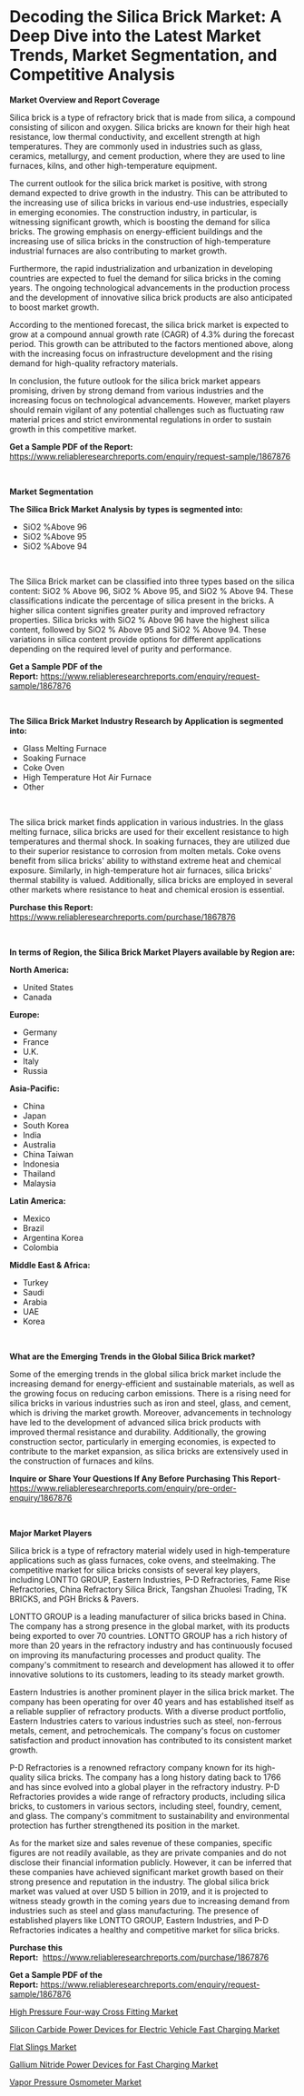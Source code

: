 <p><h1>Decoding the Silica Brick Market: A Deep Dive into the Latest Market Trends, Market Segmentation, and Competitive Analysis</h1></p><p><strong>Market Overview and Report Coverage</strong></p>
<p><p>Silica brick is a type of refractory brick that is made from silica, a compound consisting of silicon and oxygen. Silica bricks are known for their high heat resistance, low thermal conductivity, and excellent strength at high temperatures. They are commonly used in industries such as glass, ceramics, metallurgy, and cement production, where they are used to line furnaces, kilns, and other high-temperature equipment.</p><p>The current outlook for the silica brick market is positive, with strong demand expected to drive growth in the industry. This can be attributed to the increasing use of silica bricks in various end-use industries, especially in emerging economies. The construction industry, in particular, is witnessing significant growth, which is boosting the demand for silica bricks. The growing emphasis on energy-efficient buildings and the increasing use of silica bricks in the construction of high-temperature industrial furnaces are also contributing to market growth.</p><p>Furthermore, the rapid industrialization and urbanization in developing countries are expected to fuel the demand for silica bricks in the coming years. The ongoing technological advancements in the production process and the development of innovative silica brick products are also anticipated to boost market growth.</p><p>According to the mentioned forecast, the silica brick market is expected to grow at a compound annual growth rate (CAGR) of 4.3% during the forecast period. This growth can be attributed to the factors mentioned above, along with the increasing focus on infrastructure development and the rising demand for high-quality refractory materials.</p><p>In conclusion, the future outlook for the silica brick market appears promising, driven by strong demand from various industries and the increasing focus on technological advancements. However, market players should remain vigilant of any potential challenges such as fluctuating raw material prices and strict environmental regulations in order to sustain growth in this competitive market.</p></p>
<p><strong>Get a Sample PDF of the Report:</strong> <a href="https://www.reliableresearchreports.com/enquiry/request-sample/1867876">https://www.reliableresearchreports.com/enquiry/request-sample/1867876</a></p>
<p>&nbsp;</p>
<p><strong>Market Segmentation</strong></p>
<p><strong>The Silica Brick Market Analysis by types is segmented into:</strong></p>
<p><ul><li>SiO2 %Above 96</li><li>SiO2 %Above 95</li><li>SiO2 %Above 94</li></ul></p>
<p>&nbsp;</p>
<p><p>The Silica Brick market can be classified into three types based on the silica content: SiO2 % Above 96, SiO2 % Above 95, and SiO2 % Above 94. These classifications indicate the percentage of silica present in the bricks. A higher silica content signifies greater purity and improved refractory properties. Silica bricks with SiO2 % Above 96 have the highest silica content, followed by SiO2 % Above 95 and SiO2 % Above 94. These variations in silica content provide options for different applications depending on the required level of purity and performance.</p></p>
<p><strong>Get a Sample PDF of the Report:</strong>&nbsp;<a href="https://www.reliableresearchreports.com/enquiry/request-sample/1867876">https://www.reliableresearchreports.com/enquiry/request-sample/1867876</a></p>
<p>&nbsp;</p>
<p><strong>The Silica Brick Market Industry Research by Application is segmented into:</strong></p>
<p><ul><li>Glass Melting Furnace</li><li>Soaking Furnace</li><li>Coke Oven</li><li>High Temperature Hot Air Furnace</li><li>Other</li></ul></p>
<p>&nbsp;</p>
<p><p>The silica brick market finds application in various industries. In the glass melting furnace, silica bricks are used for their excellent resistance to high temperatures and thermal shock. In soaking furnaces, they are utilized due to their superior resistance to corrosion from molten metals. Coke ovens benefit from silica bricks' ability to withstand extreme heat and chemical exposure. Similarly, in high-temperature hot air furnaces, silica bricks' thermal stability is valued. Additionally, silica bricks are employed in several other markets where resistance to heat and chemical erosion is essential.</p></p>
<p><strong>Purchase this Report:</strong>&nbsp; <a href="https://www.reliableresearchreports.com/purchase/1867876">https://www.reliableresearchreports.com/purchase/1867876</a></p>
<p>&nbsp;</p>
<p><strong>In terms of Region, the Silica Brick Market Players available by Region are:</strong></p>
<p>
    <p> <strong> North America: </strong>
        <ul>
            <li>United States</li>
            <li>Canada</li>
        </ul>
        </p> 
    <p> <strong> Europe: </strong>
        <ul>
            <li>Germany</li>
            <li>France</li>
            <li>U.K.</li>
            <li>Italy</li>
            <li>Russia</li>
        </ul>
        </p> 
    <p> <strong> Asia-Pacific: </strong>
        <ul>
            <li>China</li>
            <li>Japan</li>
            <li>South Korea</li>
            <li>India</li>
            <li>Australia</li>
            <li>China Taiwan</li>
            <li>Indonesia</li>
            <li>Thailand</li>
            <li>Malaysia</li>
        </ul>
        </p> 
    <p> <strong> Latin America: </strong>
        <ul>
            <li>Mexico</li>
            <li>Brazil</li>
            <li>Argentina Korea</li>
            <li>Colombia</li>
        </ul>
        </p> 
    <p> <strong> Middle East & Africa: </strong>
        <ul>
            <li>Turkey</li>
            <li>Saudi</li>
            <li>Arabia</li>
            <li>UAE</li>
            <li>Korea</li>
        </ul>
    </p>
    </p>
<p>&nbsp;</p>
<p><strong>What are the Emerging Trends in the Global Silica Brick market?</strong></p>
<p><p>Some of the emerging trends in the global silica brick market include the increasing demand for energy-efficient and sustainable materials, as well as the growing focus on reducing carbon emissions. There is a rising need for silica bricks in various industries such as iron and steel, glass, and cement, which is driving the market growth. Moreover, advancements in technology have led to the development of advanced silica brick products with improved thermal resistance and durability. Additionally, the growing construction sector, particularly in emerging economies, is expected to contribute to the market expansion, as silica bricks are extensively used in the construction of furnaces and kilns.</p></p>
<p><strong>Inquire or Share Your Questions If Any Before Purchasing This Report</strong>- <a href="https://www.reliableresearchreports.com/enquiry/pre-order-enquiry/1867876">https://www.reliableresearchreports.com/enquiry/pre-order-enquiry/1867876</a></p>
<p>&nbsp;</p>
<p><strong>Major Market Players</strong></p>
<p><p>Silica brick is a type of refractory material widely used in high-temperature applications such as glass furnaces, coke ovens, and steelmaking. The competitive market for silica bricks consists of several key players, including LONTTO GROUP, Eastern Industries, P-D Refractories, Fame Rise Refractories, China Refractory Silica Brick, Tangshan Zhuolesi Trading, TK BRICKS, and PGH Bricks & Pavers.</p><p>LONTTO GROUP is a leading manufacturer of silica bricks based in China. The company has a strong presence in the global market, with its products being exported to over 70 countries. LONTTO GROUP has a rich history of more than 20 years in the refractory industry and has continuously focused on improving its manufacturing processes and product quality. The company's commitment to research and development has allowed it to offer innovative solutions to its customers, leading to its steady market growth.</p><p>Eastern Industries is another prominent player in the silica brick market. The company has been operating for over 40 years and has established itself as a reliable supplier of refractory products. With a diverse product portfolio, Eastern Industries caters to various industries such as steel, non-ferrous metals, cement, and petrochemicals. The company's focus on customer satisfaction and product innovation has contributed to its consistent market growth.</p><p>P-D Refractories is a renowned refractory company known for its high-quality silica bricks. The company has a long history dating back to 1766 and has since evolved into a global player in the refractory industry. P-D Refractories provides a wide range of refractory products, including silica bricks, to customers in various sectors, including steel, foundry, cement, and glass. The company's commitment to sustainability and environmental protection has further strengthened its position in the market.</p><p>As for the market size and sales revenue of these companies, specific figures are not readily available, as they are private companies and do not disclose their financial information publicly. However, it can be inferred that these companies have achieved significant market growth based on their strong presence and reputation in the industry. The global silica brick market was valued at over USD 5 billion in 2019, and it is projected to witness steady growth in the coming years due to increasing demand from industries such as steel and glass manufacturing. The presence of established players like LONTTO GROUP, Eastern Industries, and P-D Refractories indicates a healthy and competitive market for silica bricks.</p></p>
<p><strong>Purchase this Report:</strong>&nbsp;&nbsp;<a href="https://www.reliableresearchreports.com/purchase/1867876">https://www.reliableresearchreports.com/purchase/1867876</a></p>
<p></p>
<p><strong>Get a Sample PDF of the Report:</strong>&nbsp;<a href="https://www.reliableresearchreports.com/enquiry/request-sample/1867876">https://www.reliableresearchreports.com/enquiry/request-sample/1867876</a></p>
<p><p><a href="https://medium.com/@pinkierau1998/high-pressure-four-way-cross-fitting-market-size-market-outlook-and-market-forecast-2023-to-2030-e0b26fc1fde8">High Pressure Four-way Cross Fitting Market</a></p><p><a href="https://medium.com/@sanju991215/silicon-carbide-power-devices-for-electric-vehicle-fast-charging-market-analysis-its-cagr-market-50f8cd3185e8">Silicon Carbide Power Devices for Electric Vehicle Fast Charging Market</a></p><p><a href="https://github.com/Chiragrp23/Market-Research-Report-List-1/blob/main/flat-slings-market.md">Flat Slings Market</a></p><p><a href="https://medium.com/@santo151299/gallium-nitride-power-devices-for-fast-charging-market-insights-into-market-cagr-market-trends-2dcd1be65d75">Gallium Nitride Power Devices for Fast Charging Market</a></p><p><a href="https://github.com/Chiragrp24/Market-Research-Report-List-1/blob/main/vapor-pressure-osmometer-market.md">Vapor Pressure Osmometer Market</a></p></p>